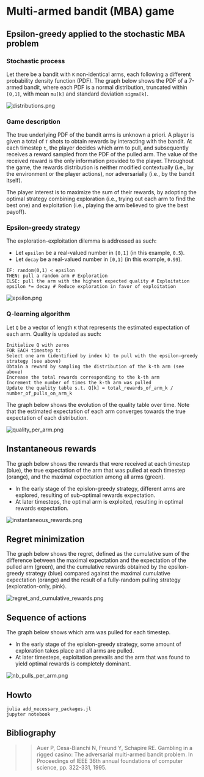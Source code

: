 # Multi-armed bandit (MBA) game

## Epsilon-greedy applied to the stochastic MBA problem

### Stochastic process

Let there be a bandit with `K` non-identical arms, each following a different probability density function (PDF). The graph below shows the PDF of a 7-armed bandit, where each PDF is a normal distribution, truncated within `[0,1]`, with mean `mu[k]` and standard deviation `sigma[k]`.

![distributions.png](../readme_images/distributions.png?raw=true)

### Game description

The true underlying PDF of the bandit arms is unknown a priori. A player is given a total of `T` shots to obtain rewards by interacting with the bandit. At each timestep `t`, the player decides which arm to pull, and subsequently receives a reward sampled from the PDF of the pulled arm. The value of the received reward is the only information provided to the player. Throughout the game, the rewards distribution is neither modified contextually (i.e., by the environment or the player actions), nor adversarially (i.e., by the bandit itself).

The player interest is to maximize the sum of their rewards, by adopting the optimal strategy combining exploration (i.e., trying out each arm to find the best one) and exploitation (i.e., playing the arm believed to give the best payoff).

### Epsilon-greedy strategy

The exploration-exploitation dilemma is addressed as such:

- Let `epsilon` be a real-valued number in `[0,1]` (in this example, `0.5`).
- Let `decay` be a real-valued number in `[0,1]` (in this example, `0.99`).

```
IF: random(0,1) < epsilon
THEN: pull a random arm # Exploration
ELSE: pull the arm with the highest expected quality # Exploitation
epsilon *= decay # Reduce exploration in favor of exploitation
```

![epsilon.png](../readme_images/epsilon.png?raw=true)

### Q-learning algorithm

Let `Q` be a vector of length `K` that represents the estimated expectation of each arm. Quality is updated as such:

```
Initialize Q with zeros
FOR EACH timestep t:
Select one arm (identified by index k) to pull with the epsilon-greedy strategy (see above)
Obtain a reward by sampling the distribution of the k-th arm (see above)
Increase the total rewards corresponding to the k-th arm
Increment the number of times the k-th arm was pulled
Update the quality table s.t. Q[k] = total_rewards_of_arm_k / number_of_pulls_on_arm_k
```

The graph below shows the evolution of the quality table over time. Note that the estimated expectation of each arm converges towards the true expectation of each distribution. 

![quality_per_arm.png](../readme_images/quality_per_arm.png?raw=true)

## Instantaneous rewards

The graph below shows the rewards that were received at each timestep (blue), the true expectation of the arm that was pulled at each timestep (orange), and the maximal expectation among all arms (green). 

- In the early stage of the epislon-greedy strategy, different arms are explored, resulting of sub-optimal rewards expectation.
- At later timesteps, the optimal arm is exploited, resulting in optimal rewards expectation.

![instantaneous_rewards.png](../readme_images/instantaneous_rewards.png?raw=true)

## Regret minimization

The graph below shows the regret, defined as the cumulative sum of the difference between the maximal expectation and the expectation of the pulled arm (green), and the cumulative rewards obtained by the epsilon-greedy strategy (blue) compared against the maximal cumulative expectation (orange) and the result of a fully-random pulling strategy (exploration-only, pink). 

![regret_and_cumulative_rewards.png](../readme_images/regret_and_cumulative_rewards.png?raw=true)

## Sequence of actions

The graph below shows which arm was pulled for each timestep.

- In the early stage of the epislon-greedy strategy, some amount of exploration takes place and all arms are pulled.
- At later timesteps, exploitation prevails and the arm that was found to yield optimal rewards is completely dominant.

![nb_pulls_per_arm.png](../readme_images/nb_pulls_per_arm.png?raw=true)

## Howto

```
julia add_necessary_packages.jl
jupyter notebook
```

## Bibliography

>> Auer P, Cesa-Bianchi N, Freund Y, Schapire RE. Gambling in a rigged casino: The adversarial multi-armed bandit problem. In Proceedings of IEEE 36th annual foundations of computer science, pp. 322-331, 1995.
